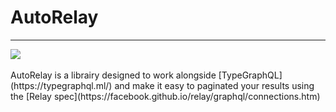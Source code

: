 # AutoRelay 
<hr />
<a href="https://travis-ci.org/wemaintain/auto-relay.svg"><img src="https://travis-ci.org/wemaintain/auto-relay.svg?branch=master"></a>
<br /> <br />
AutoRelay is a librairy designed to work alongside [TypeGraphQL](https://typegraphql.ml/) and make it easy to paginated your results using the [Relay spec](https://facebook.github.io/relay/graphql/connections.htm)

